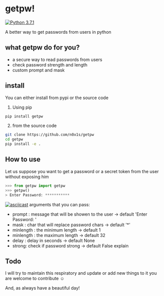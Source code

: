 # getpw!
[![Python 3.7.1](https://img.shields.io/badge/Python-3.7.1-green.svg)](http://www.python.org/download/)

A better way to get passwords from users in python

what getpw do for you?
----
* a secure way to read passwords from users
* check password strength and length
* custom prompt and mask
## install
You can either install from pypi or  the source code
1) Using pip
```bash
pip install getpw
```
2) from the source code
```bash
git clone https://github.com/n0x1s/getpw
cd getpw
pip install -e .
```
## How to use

Let us suppose you want to get a password or a secret token from the user without exposing him
```python
>>> from getpw import getpw
>>> getpw()
> Enter Password: ***********
```
[![asciicast](https://asciinema.org/a/ZbPCRLDoQ904FfGfDhLcd3lXt.svg)](https://asciinema.org/a/ZbPCRLDoQ904FfGfDhLcd3lXt)
arguments that you can pass:
- prompt : message that will be showen to the user -> default 'Enter Password: '
- mask : char that will replace password chars -> default '*'
- minlength : the minimum length -> default 1
- minlength : the maximum length -> default 32
- delay : delay in seconds -> default None
- strong: check if password strong -> default False
explain

## Todo
I will try to maintain this respiratory and update or add new things to it you are welcome to contribute :relaxed:

And, as always have a beautiful day!
